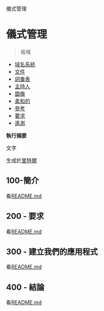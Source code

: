 儀式管理

# 儀式管理

> 板條

-   [域名系統](./DNS.md)
-   [文件](./DOCUMENTATION.md)
-   [詞彙表](./GLOSSARY.md)
-   [主持人](./HOSTS.md)
-   [圖像](./IMAGES.md)
-   [柔和的](./PODMAN.md)
-   [參考](./REFERENCES.md)
-   [要求](./REQUIREMENTS.md)
-   [遙測](./TELEMETRY.md)

**執行摘要**

文字

生成於[里特爾](https://app.rytr.me)

## 100-簡介

看[README.md](./100/README.md)

## 200 - 要求

看[README.md](./200/README.md)

## 300 - 建立我們的應用程式

看[README.md](./300/README.md)

## 400 - 結論

看[README.md](./400/README.md)
